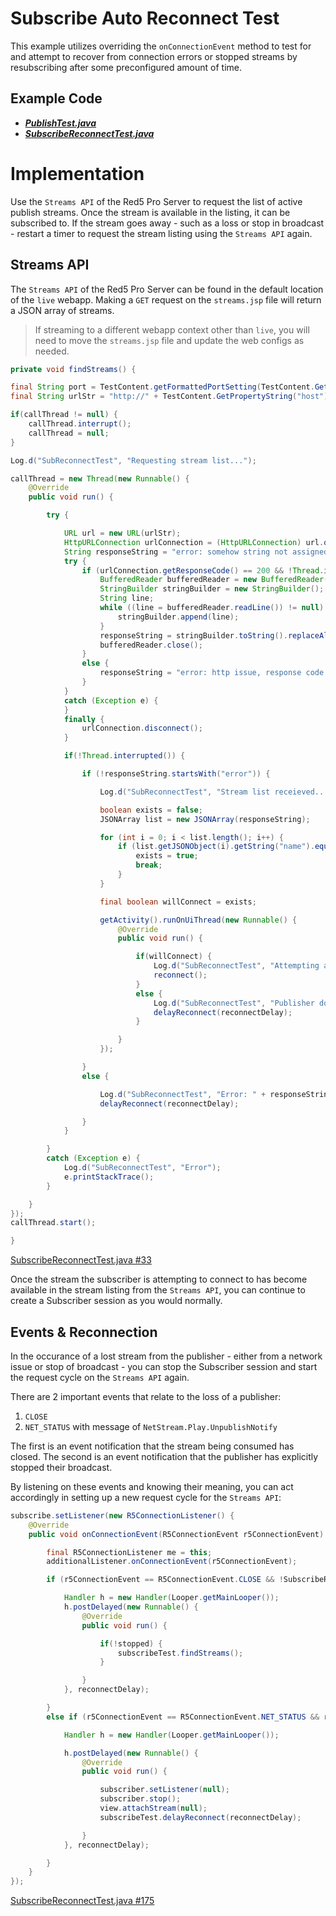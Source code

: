 # Subscribe Auto Reconnect Test

This example utilizes overriding the `onConnectionEvent` method to test for and attempt to recover from connection errors or stopped streams by resubscribing after some preconfigured amount of time.

## Example Code

- **_[PublishTest.java](../PublishTest/PublishTest.java)_**
- **_[SubscribeReconnectTest.java](SubscribeReconnectTest.java)_**

# Implementation

Use the `Streams API` of the Red5 Pro Server to request the list of active publish streams. Once the stream is available in the listing, it can be subscribed to.
If the stream goes away - such as a loss or stop in broadcast - restart a timer to request the stream listing using the `Streams API` again.

## Streams API

The `Streams API` of the Red5 Pro Server can be found in the default location of the `live` webapp. Making a `GET` request on the `streams.jsp` file will return a JSON array of streams.

> If streaming to a different webapp context other than `live`, you will need to move the `streams.jsp` file and update the web configs as needed.

```java
private void findStreams() {

final String port = TestContent.getFormattedPortSetting(TestContent.GetPropertyString("server_port"));
final String urlStr = "http://" + TestContent.GetPropertyString("host") + port + "/" + TestContent.GetPropertyString("context") + "/streams.jsp";

if(callThread != null) {
    callThread.interrupt();
    callThread = null;
}

Log.d("SubReconnectTest", "Requesting stream list...");

callThread = new Thread(new Runnable() {
    @Override
    public void run() {

        try {

            URL url = new URL(urlStr);
            HttpURLConnection urlConnection = (HttpURLConnection) url.openConnection();
            String responseString = "error: somehow string not assigned to?";
            try {
                if (urlConnection.getResponseCode() == 200 && !Thread.interrupted()) {
                    BufferedReader bufferedReader = new BufferedReader(new InputStreamReader(urlConnection.getInputStream()));
                    StringBuilder stringBuilder = new StringBuilder();
                    String line;
                    while ((line = bufferedReader.readLine()) != null) {
                        stringBuilder.append(line);
                    }
                    responseString = stringBuilder.toString().replaceAll("\\s+", "");
                    bufferedReader.close();
                }
                else {
                    responseString = "error: http issue, response code - " + urlConnection.getResponseCode();
                }
            }
            catch (Exception e) {
            }
            finally {
                urlConnection.disconnect();
            }

            if(!Thread.interrupted()) {

                if (!responseString.startsWith("error")) {

                    Log.d("SubReconnectTest", "Stream list receieved...");

                    boolean exists = false;
                    JSONArray list = new JSONArray(responseString);

                    for (int i = 0; i < list.length(); i++) {
                        if (list.getJSONObject(i).getString("name").equals( TestContent.GetPropertyString("stream1") )) {
                            exists = true;
                            break;
                        }
                    }

                    final boolean willConnect = exists;

                    getActivity().runOnUiThread(new Runnable() {
                        @Override
                        public void run() {

                            if(willConnect) {
                                Log.d("SubReconnectTest", "Attempting a reconnect...");
                                reconnect();
                            }
                            else {
                                Log.d("SubReconnectTest", "Publisher does not exist.");
                                delayReconnect(reconnectDelay);
                            }

                        }
                    });

                }
                else {

                    Log.d("SubReconnectTest", "Error: " + responseString);
                    delayReconnect(reconnectDelay);

                }
            }

        }
        catch (Exception e) {
            Log.d("SubReconnectTest", "Error");
            e.printStackTrace();
        }

    }
});
callThread.start();

}
```

[SubscribeReconnectTest.java #33](SubscribeReconnectTest.java#L33)

Once the stream the subscriber is attempting to connect to has become available in the stream listing from the `Streams API`, you can continue to create a Subscriber session as you would normally.

## Events & Reconnection

In the occurance of a lost stream from the publisher - either from a network issue or stop of broadcast - you can stop the Subscriber session and start the request cycle on the `Streams API` again.

There are 2 important events that relate to the loss of a publisher:

1. `CLOSE`
2. `NET_STATUS` with message of `NetStream.Play.UnpublishNotify`

The first is an event notification that the stream being consumed has closed. The second is an event notification that the publisher has explicitly stopped their broadcast.

By listening on these events and knowing their meaning, you can act accordingly in setting up a new request cycle for the `Streams API`:

```java
subscribe.setListener(new R5ConnectionListener() {
    @Override
    public void onConnectionEvent(R5ConnectionEvent r5ConnectionEvent) {

        final R5ConnectionListener me = this;
        additionalListener.onConnectionEvent(r5ConnectionEvent);

        if (r5ConnectionEvent == R5ConnectionEvent.CLOSE && !SubscribeReconnectTest.this.stopped) {

            Handler h = new Handler(Looper.getMainLooper());
            h.postDelayed(new Runnable() {
                @Override
                public void run() {

                    if(!stopped) {
                        subscribeTest.findStreams();
                    }

                }
            }, reconnectDelay);

        }
        else if (r5ConnectionEvent == R5ConnectionEvent.NET_STATUS && r5ConnectionEvent.message.equals("NetStream.Play.UnpublishNotify")) {

            Handler h = new Handler(Looper.getMainLooper());

            h.postDelayed(new Runnable() {
                @Override
                public void run() {

                    subscriber.setListener(null);
                    subscriber.stop();
                    view.attachStream(null);
                    subscribeTest.delayReconnect(reconnectDelay);

                }
            }, reconnectDelay);

        }
    }
});
```

[SubscribeReconnectTest.java #175](SubscribeReconnectTest.java#L175)

